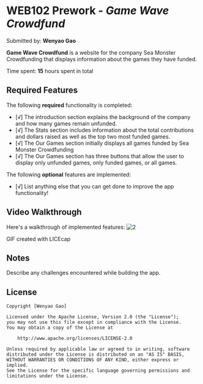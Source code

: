 # WEB102 Prework - *Game Wave Crowdfund*

Submitted by: **Wenyao Gao**

**Game Wave Crowdfund** is a website for the company Sea Monster Crowdfunding that displays information about the games they have funded.

Time spent: **15** hours spent in total

## Required Features

The following **required** functionality is completed:

* [√] The introduction section explains the background of the company and how many games remain unfunded.
* [√] The Stats section includes information about the total contributions and dollars raised as well as the top two most funded games.
* [√] The Our Games section initially displays all games funded by Sea Monster Crowdfunding
* [√] The Our Games section has three buttons that allow the user to display only unfunded games, only funded games, or all games.

The following **optional** features are implemented:

* [√] List anything else that you can get done to improve the app functionality!

## Video Walkthrough

Here's a walkthrough of implemented features:
![2](https://github.com/FrogInDizzy/web102_prework/assets/105094497/5d11e130-3218-4986-a973-acbf8cb4d09d)

<!-- Replace this with whatever GIF tool you used! -->
GIF created with LICEcap 
<!-- Recommended tools:
[Kap](https://getkap.co/) for macOS
[ScreenToGif](https://www.screentogif.com/) for Windows
[peek](https://github.com/phw/peek) for Linux. -->

## Notes

Describe any challenges encountered while building the app.

## License

    Copyright [Wenyao Gao]

    Licensed under the Apache License, Version 2.0 (the "License");
    you may not use this file except in compliance with the License.
    You may obtain a copy of the License at

        http://www.apache.org/licenses/LICENSE-2.0

    Unless required by applicable law or agreed to in writing, software
    distributed under the License is distributed on an "AS IS" BASIS,
    WITHOUT WARRANTIES OR CONDITIONS OF ANY KIND, either express or implied.
    See the License for the specific language governing permissions and
    limitations under the License.
